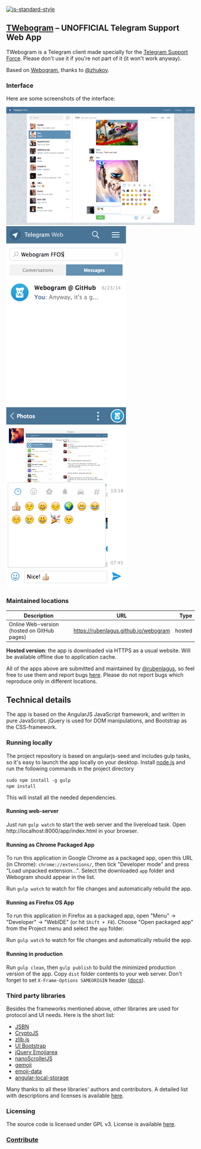 [![js-standard-style](https://img.shields.io/badge/code%20style-standard-brightgreen.svg)](http://standardjs.com/)
## [TWebogram](http://rubenlagus.github.io/webogram) – UNOFFICIAL Telegram Support Web App

TWebogram is a Telegram client made specially for the [Telegram Support Force](https://core.telegram.org/tsi). Please don't use it if you're not part of it (it won't work anyway).

Based on [Webogram](https://github.com/zhukov/webogram), thanks to [@zhukov](https://github.com/zhukov).


### Interface


Here are some screenshots of the interface:


![Sample screenshot 1](/app/img/screenshot1.png)
![Mobile screenshot 2](/app/img/screenshot2.png)
![Mobile screenshot 3](/app/img/screenshot3.png)



### Maintained locations

| Description        | URL           | Type  |
| ------------- |-------------| -----:|
| Online Web-version (hosted on GitHub pages)      | https://rubenlagus.github.io/webogram | hosted

**Hosted version**: the app is downloaded via HTTPS as a usual website. Will be available offline due to application cache.

All of the apps above are submitted and maintained by [@rubenlagus](https://github.com/rubenlagus), so feel free to use them and report bugs [here](https://github.com/rubenlagus/webogram/issues). Please do not report bugs which reproduce only in different locations.


## Technical details

The app is based on the AngularJS JavaScript framework, and written in pure JavaScript. jQuery is used for DOM manipulations, and Bootstrap as the CSS-framework.


### Running locally


The project repository is based on angularjs-seed and includes gulp tasks, so it's easy to launch the app locally on your desktop.
Install [node.js](http://nodejs.org/) and run the following commands in the project directory

```
sudo npm install -g gulp
npm install
```

This will install all the needed dependencies.


#### Running web-server


Just run `gulp watch` to start the web server and the livereload task.
Open http://localhost:8000/app/index.html in your browser.



#### Running as Chrome Packaged App

To run this application in Google Chrome as a packaged app, open this URL (in Chrome): `chrome://extensions/`, then tick "Developer mode" and press "Load unpacked extension...". Select the downloaded `app` folder and Webogram should appear in the list.

Run `gulp watch` to watch for file changes and automatically rebuild the app.


#### Running as Firefox OS App

To run this application in Firefox as a packaged app, open "Menu" -> "Developer" -> "WebIDE" (or hit `Shift + F8`). Choose "Open packaged app" from the Project menu and select the `app` folder.

Run `gulp watch` to watch for file changes and automatically rebuild the app.

#### Running in production

Run `gulp clean`, then `gulp publish` to build the minimized production version of the app. Copy `dist` folder contents to your web server. Don't forget to set `X-Frame-Options SAMEORIGIN` header ([docs](https://developer.mozilla.org/en-US/docs/Web/HTTP/X-Frame-Options)).


### Third party libraries

Besides the frameworks mentioned above, other libraries are used for protocol and UI needs. Here is the short list:

* [JSBN](http://www-cs-students.stanford.edu/~tjw/jsbn/)
* [CryptoJS](https://code.google.com/p/crypto-js/)
* [zlib.js](https://github.com/imaya/zlib.js)
* [UI Bootstrap](http://angular-ui.github.io/bootstrap/)
* [jQuery Emojiarea](https://github.com/diy/jquery-emojiarea)
* [nanoScrollerJS](https://github.com/jamesflorentino/nanoScrollerJS)
* [gemoji](https://github.com/github/gemoji)
* [emoji-data](https://github.com/iamcal/emoji-data)
* [angular-local-storage](https://github.com/grevory/angular-local-storage)

Many thanks to all these libraries' authors and contributors. A detailed list with descriptions and licenses is available [here](/app/vendor).


### Licensing

The source code is licensed under GPL v3. License is available [here](/LICENSE).


### [Contribute](CONTRIBUTING.md)
